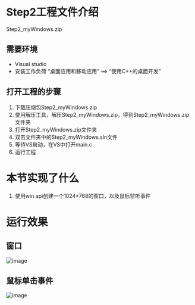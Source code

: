 # Step2工程文件介绍
Step2_myWindows.zip

## 需要环境
- Visual studio
- 安装工作负荷 “桌面应用和移动应用” ==> “使用C++的桌面开发”

## 打开工程的步骤
1. 下载压缩包Step2_myWindows.zip
2. 使用解压工具，解压Step2_myWindows.zip，得到Step2_myWindows.zip文件夹
3. 打开Step2_myWindows.zip文件夹
4. 双击文件夹中的Step2_myWindows.sln文件
5. 等待VS启动，在VS中打开main.c
6. 运行工程

# 本节实现了什么
1. 使用win api创建一个1024*768的窗口，以及鼠标监听事件

# 运行效果

## 窗口
![image](https://user-images.githubusercontent.com/65701532/186637550-6a5e109d-9f12-4acd-a472-106a15b7b7b6.png)

## 鼠标单击事件
![image](https://user-images.githubusercontent.com/65701532/186637622-3a02bcda-0c6e-4132-9150-a8729fdc720e.png)
